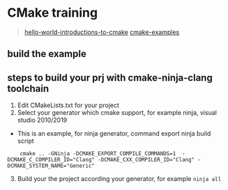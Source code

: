# CMake training 
> [hello-world-introductions-to-cmake](http://derekmolloy.ie/hello-world-introductions-to-cmake/)
> [cmake-examples](https://github.com/ttroy50/cmake-examples)

## build the example

## steps to build your prj with cmake-ninja-clang toolchain

1. Edit CMakeLists.txt for your project
2. Select your generator which cmake support, for example ninja, visual studio 2010/2019 
- This is an example, for ninja generator, command export ninja build script
```
    cmake .. -GNinja -DCMAKE_EXPORT_COMPILE_COMMANDS=1  -DCMAKE_C_COMPILER_ID="Clang" -DCMAKE_CXX_COMPILER_ID="Clang" -DCMAKE_SYSTEM_NAME="Generic"
```

3. Build your the project according your generator, for example `ninja all`
